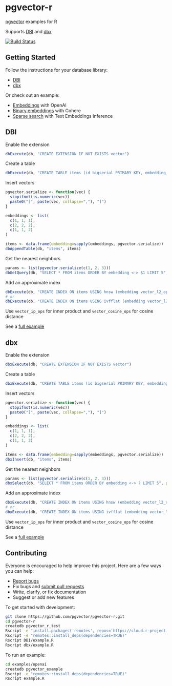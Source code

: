 # pgvector-r

[pgvector](https://github.com/pgvector/pgvector) examples for R

Supports [DBI](https://github.com/r-dbi/DBI) and [dbx](https://github.com/ankane/dbx)

[![Build Status](https://github.com/pgvector/pgvector-r/actions/workflows/build.yml/badge.svg)](https://github.com/pgvector/pgvector-r/actions)

## Getting Started

Follow the instructions for your database library:

- [DBI](#dbi)
- [dbx](#dbx)

Or check out an example:

- [Embeddings](examples/openai/example.R) with OpenAI
- [Binary embeddings](examples/cohere/example.R) with Cohere
- [Sparse search](examples/sparse/example.R) with Text Embeddings Inference

## DBI

Enable the extension

```r
dbExecute(db, "CREATE EXTENSION IF NOT EXISTS vector")
```

Create a table

```r
dbExecute(db, "CREATE TABLE items (id bigserial PRIMARY KEY, embedding vector(3))")
```

Insert vectors

```r
pgvector.serialize <- function(vec) {
  stopifnot(is.numeric(vec))
  paste0("[", paste(vec, collapse=","), "]")
}

embeddings <- list(
  c(1, 1, 1),
  c(2, 2, 2),
  c(1, 1, 2)
)

items <- data.frame(embedding=sapply(embeddings, pgvector.serialize))
dbAppendTable(db, "items", items)
```

Get the nearest neighbors

```r
params <- list(pgvector.serialize(c(1, 2, 3)))
dbGetQuery(db, "SELECT * FROM items ORDER BY embedding <-> $1 LIMIT 5", params=params)
```

Add an approximate index

```r
dbExecute(db, "CREATE INDEX ON items USING hnsw (embedding vector_l2_ops)")
# or
dbExecute(db, "CREATE INDEX ON items USING ivfflat (embedding vector_l2_ops) WITH (lists = 100)")
```

Use `vector_ip_ops` for inner product and `vector_cosine_ops` for cosine distance

See a [full example](DBI/example.R)

## dbx

Enable the extension

```r
dbxExecute(db, "CREATE EXTENSION IF NOT EXISTS vector")
```

Create a table

```r
dbxExecute(db, "CREATE TABLE items (id bigserial PRIMARY KEY, embedding vector(3))")
```

Insert vectors

```r
pgvector.serialize <- function(vec) {
  stopifnot(is.numeric(vec))
  paste0("[", paste(vec, collapse=","), "]")
}

embeddings <- list(
  c(1, 1, 1),
  c(2, 2, 2),
  c(1, 1, 2)
)

items <- data.frame(embedding=sapply(embeddings, pgvector.serialize))
dbxInsert(db, "items", items)
```

Get the nearest neighbors

```r
params <- list(pgvector.serialize(c(1, 2, 3)))
dbxSelect(db, "SELECT * FROM items ORDER BY embedding <-> ? LIMIT 5", params=params)
```

Add an approximate index

```r
dbxExecute(db, "CREATE INDEX ON items USING hnsw (embedding vector_l2_ops)")
# or
dbxExecute(db, "CREATE INDEX ON items USING ivfflat (embedding vector_l2_ops) WITH (lists = 100)")
```

Use `vector_ip_ops` for inner product and `vector_cosine_ops` for cosine distance

See a [full example](dbx/example.R)

## Contributing

Everyone is encouraged to help improve this project. Here are a few ways you can help:

- [Report bugs](https://github.com/pgvector/pgvector-r/issues)
- Fix bugs and [submit pull requests](https://github.com/pgvector/pgvector-r/pulls)
- Write, clarify, or fix documentation
- Suggest or add new features

To get started with development:

```sh
git clone https://github.com/pgvector/pgvector-r.git
cd pgvector-r
createdb pgvector_r_test
Rscript -e "install.packages('remotes', repos='https://cloud.r-project.org')"
Rscript -e "remotes::install_deps(dependencies=TRUE)"
Rscript DBI/example.R
Rscript dbx/example.R
```

To run an example:

```sh
cd examples/openai
createdb pgvector_example
Rscript -e "remotes::install_deps(dependencies=TRUE)"
Rscript example.R
```

